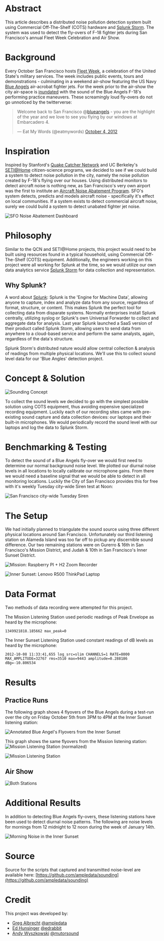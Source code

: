 # Abstract
This article describes a distributed noise pollution detection system built using Commercial Off-The-Shelf (COTS) hardware and [Splunk Storm](https://www.splunkstorm.com). The system was used to detect the fly-overs of F-18 fighter jets during San Francisco's annual Fleet Week Celebration and Air Show.

# Background
Every October San Francisco hosts [Fleet Week](http://www.fleetweek.us/), a celebration of the United State's military services. The week includes public events, tours and demonstrations - culminating in a weekend air-show featuring the US Navy [Blue Angels](http://www.blueangels.navy.mil/) air-acrobat fighter jets. For the week prior to the air-show the city air-space is [inundated](http://www.sfgate.com/bayarea/article/Blue-Angels-highlight-Fleet-Week-3917321.php) with the sound of the Blue Angels F-18's performing practice maneuvers. These screamingly loud fly-overs do not go unnoticed by the twitterverse:

<blockquote class="twitter-tweet"><p>Welcome back to San Francisco @<a href="https://twitter.com/blueangels">blueangels</a> - you are the highlight of the year and we love to see you flying by our windows at Embarcadero 4.</p>&mdash; Eat My Words (@eatmywords) <a href="https://twitter.com/eatmywords/status/253951185428545536" data-datetime="2012-10-04T20:14:15+00:00">October 4, 2012</a></blockquote>
<script async src="//platform.twitter.com/widgets.js" charset="utf-8"></script>

# Inspiration
Inspired by Stanford's [Quake Catcher Network](http://qcn.stanford.edu/) and UC Berkeley's [SETI@Home](http://setiathome.berkeley.edu/) citizen-science programs, we decided to see if we could build a system to detect noise pollution in the city, namely the noise pollution created by F-18's flying over our houses. Using distributed monitors to detect aircraft noise is nothing new, as San Francisco's very own airport was the first to institute an [Aircraft Noise Abatement Program](http://www.flyquietsfo.com/). SFO's system detects, predicts and models aircraft noise - specifically it's effect on local communities. If a system exists to detect commercial aircraft noise, surely we could build a system to detect unabated fighter jet noise.

![SFO Noise Abatement Dashboard](img/blue_angels/SFO_Noise.jpg)

# Philosophy
Similar to the QCN and SETI@Home projects, this project would need to be built using resources found in a typical household, using Commercial Off-The-Shelf (COTS) equipment. Additionally, the engineers working on this project were all working for Splunk at the time, so we would utilize our own data analytics service [Splunk Storm](https://www.splunkstorm.com) for data collection and representation.

## Why Splunk?
A word about [Splunk](http://www.splunk.com): Splunk is the 'Engine for Machine Data', allowing anyone to capture, index and analyze data from any source, regardless of format, structure, or content. This makes Splunk the perfect tool for collecting data from disparate systems. Normally enterprises install Splunk centrally, utilizing syslog or Splunk's own Universal Forwarder to collect and aggregate data for analysis. Last year Splunk launched a SaaS version of their product called Splunk Storm, allowing users to send data from anywhere to a cloud-based service and perform the same analysts, again, regardless of the data's structure.

Splunk Storm's distributed nature would allow central collection & analysis of readings from multiple physical locations. We'll use this to collect sound level data for our 'Blue Angles' detection project.

# Concept & Solution
![Sounding Concept](img/blue_angels/Sounding_Concept.png)

To collect the sound levels we decided to go with the simplest possible solution using COTS equipment, thus avoiding expensive specialized recording equipment. Luckily each of our recording sites came with pre-existing sound capture and data collection devices: our laptops and their built-in microphones. We would periodically record the sound level with our laptops and log the data to Splunk Storm. 

# Benchmarking & Testing
To detect the sound of a Blue Angels fly-over we would first need to determine our normal background noise level. We plotted our diurnal noise levels in all locations to locally calibrate our microphone gains. From there we would need a baseline signal that we would be able to detect in all monitoring locations. Luckily the City of San Francisco provides this for free with it's weekly Tuesday city-wide Siren test at Noon:

![San Francisco city-wide Tuesday Siren](img/blue_angels/A4OscIyCQAEuJgt.png)

# The Setup
We had initially planned to triangulate the sound source using three different physical locations around San Francisco. Unfortunately our third listening station on Alameda Island was too far off to pickup any discernible sound difference. Our two remaining stations were on Gurerro & 16th in San Francisco's Mission District, and Judah & 10th in San Francisco's Inner Sunset District.

![Mission: Raspberry PI + H2 Zoom Recorder](img/blue_angels/mission.jpg)

![Inner Sunset: Lenovo R500 ThinkPad Laptop](img/blue_angels/Inner_Sunset_Listener.jpg)

# Data Format
Two methods of data recording were attempted for this project. 

The Mission Listening Station used periodic readings of Peak Envelope as heard by the microphone:

    1349921818.185662 max_peak=0

The Inner Sunset Listening Station used constant readings of dB levels as heard by the microphone:

    2012-10-08 11:33:41,655 log_src=slim CHANNELS=1 RATE=8000 MAX_AMPLITUDE=32767 rms=3510 max=9443 amplitude=0.288186 dBg=-10.806534


# Results
## Practice Runs
The following graph shows 4 flyovers of the Blue Angels during a test-run over the city on Friday October 5th from 3PM to 4PM at the Inner Sunset listening station:

![Annotated Blue Angel's Flyovers from the Inner Sunset](img/blue_angels/etq.png)

This graph shows the same flyovers from the Mission listening station:
![Mission Listening Station (normalized)](img/blue_angels/j6q.png)

![Mission Listening Station](img/blue_angels/x6hj.png)

## Air Show
![Both Stations](img/blue_angels/bn3.png)

# Additional Results
In addition to detecting Blue Angels fly-overs, these listening stations have been used to detect diurnal noise patterns. The following are noise levels for mornings from 12 midnight to 12 noon during the week of January 14th.

![Morning Noise in the Inner Sunset](img/blue_angels/svr.png)

# Source
Source for the scripts that captured and transmitted noise-level are available here:
[https://github.com/ampledata/sounding](https://github.com/ampledata/sounding)

# Credit
This project was developed by:

* [Greg Albrecht](http://ampledata.org) [@ampledata](http://twitter.com/ampledata)
* [Ed Hunsinger](http://edrabbit.com) [@edrabbit](http://twitter.com/edrabbit)
* [Andy Wyszkowski](https://www.facebook.com/andy.wyszkowski) [@mutorsound](https://twitter.com/mutorsound)
